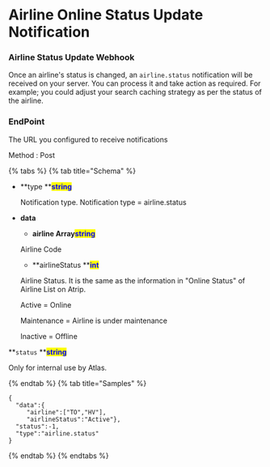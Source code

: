 # Airline Online Status Update Notification

### Airline Status Update Webhook

Once an airline's status is changed, an `airline.status` notification will be received on your server. You can process it and take action as required. For example; you could adjust your search caching strategy as per the status of the airline.

### EndPoint

The URL you configured to receive notifications

Method : Post

{% tabs %}
{% tab title="Schema" %}

*   **type **<mark style="color:blue;">**string**</mark>

    Notification type.
    Notification type = airline.status

* **data**
  *   **airline Array**<mark style="color:blue;">**string**</mark>

  Airline Code

  *   **airlineStatus **<mark style="color:blue;">**int**</mark>

  Airline Status. It is the same as the information in "Online Status" of Airline List on Atrip.

  Active = Online

  Maintenance = Airline is under maintenance

  Inactive = Offline


**`status` **<mark style="color:blue;">**string**</mark>

  Only for internal use by Atlas.


{% endtab %}
{% tab title="Samples" %}
```
{
  "data":{
     "airline":["TO","HV"],
     "airlineStatus":"Active"},
  "status":-1,
  "type":"airline.status"
}
```
{% endtab %}
{% endtabs %}


